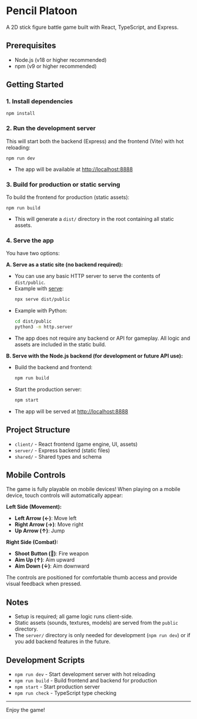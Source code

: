 # Pencil Platoon

A 2D stick figure battle game built with React, TypeScript, and Express.

## Prerequisites
- Node.js (v18 or higher recommended)
- npm (v9 or higher recommended)

## Getting Started

### 1. Install dependencies

```
npm install
```

### 2. Run the development server

This will start both the backend (Express) and the frontend (Vite) with hot reloading:

```
npm run dev
```

- The app will be available at [http://localhost:8888](http://localhost:8888)

### 3. Build for production or static serving

To build the frontend for production (static assets):

```
npm run build
```
- This will generate a `dist/` directory in the root containing all static assets.

### 4. Serve the app

You have two options:

**A. Serve as a static site (no backend required):**
- You can use any basic HTTP server to serve the contents of `dist/public`.
- Example with [serve](https://www.npmjs.com/package/serve):
  ```sh
  npx serve dist/public
  ```
- Example with Python:
  ```sh
  cd dist/public
  python3 -m http.server
  ```
- The app does not require any backend or API for gameplay. All logic and assets are included in the static build.

**B. Serve with the Node.js backend (for development or future API use):**
- Build the backend and frontend:
  ```sh
  npm run build
  ```
- Start the production server:
  ```sh
  npm start
  ```
- The app will be served at [http://localhost:8888](http://localhost:8888)

## Project Structure
- `client/` - React frontend (game engine, UI, assets)
- `server/` - Express backend (static files)
- `shared/` - Shared types and schema

## Mobile Controls

The game is fully playable on mobile devices! When playing on a mobile device, touch controls will automatically appear:

**Left Side (Movement):**
- **Left Arrow (←)**: Move left
- **Right Arrow (→)**: Move right  
- **Up Arrow (↑)**: Jump

**Right Side (Combat):**
- **Shoot Button (🔫)**: Fire weapon
- **Aim Up (↑)**: Aim upward
- **Aim Down (↓)**: Aim downward

The controls are positioned for comfortable thumb access and provide visual feedback when pressed.

## Notes
- Setup is required; all game logic runs client-side.
- Static assets (sounds, textures, models) are served from the `public` directory.
- The `server/` directory is only needed for development (`npm run dev`) or if you add backend features in the future.

## Development Scripts
- `npm run dev` - Start development server with hot reloading
- `npm run build` - Build frontend and backend for production
- `npm start` - Start production server
- `npm run check` - TypeScript type checking

---

Enjoy the game! 
